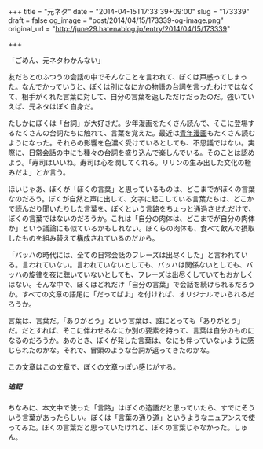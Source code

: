 +++
title = "元ネタ"
date = "2014-04-15T17:33:39+09:00"
slug = "173339"
draft = false
og_image = "post/2014/04/15/173339-og-image.png"
original_url = "http://june29.hatenablog.jp/entry/2014/04/15/173339"

+++

<p>「ごめん、元ネタわかんない」</p>
<p>友だちとのふつうの会話の中でそんなことを言われて、ぼくは戸惑ってしまった。なんでかっていうと、ぼくは別になにかの物語の台詞を言ったわけではなくて、相手がくれた言葉に対して、自分の言葉を返しただけだったのだ。強いていえば、元ネタはぼく自身だ。</p>
<p>たしかにぼくは「台詞」が大好きだ。少年漫画をたくさん読んで、そこに登場するたくさんの台詞たちに触れて、言葉を覚えた。最近は<a class="keyword" href="http://d.hatena.ne.jp/keyword/%C0%C4%C7%AF%CC%A1%B2%E8">青年漫画</a>もたくさん読むようになった。それらの影響を色濃く受けているとしても、不思議ではない。実際に、日常会話の中にも種々の台詞を盛り込んで楽しんでいる。そのことは認めよう。「寿司はいいね。寿司は心を潤してくれる。リリンの生み出した文化の極みだよ」とか言う。</p>
<p>ほいじゃあ、ぼくが「ぼくの言葉」と思っているものは、どこまでがぼくの言葉なのだろう。ぼくが自然と声に出して、文字に起こしている言葉たちは、どこかで読んだり聞いたりした言葉を、ぼくという言路をちょっと通過させただけで、ぼくの言葉ではないのだろうか。これは「自分の肉体は、どこまでが自分の肉体か」という議論にも似ているかもしれない。ぼくらの肉体も、食べて飲んで摂取したものを組み替えて構成されているのだから。</p>
<p>「バッハの時代には、全ての日常会話のフレーズは出尽くした」と言われている。言われていない。言われていないとしても、バッハは関係ないとしても、バッハの旋律を夜に聴いていないとしても、フレーズは出尽くしていてもおかしくはない。そんな中で、ぼくはどれだけ「自分の言葉」で会話を続けられるだろうか。すべての文章の語尾に「だってばよ」を付ければ、オリジナルでいられるだろうか。</p>
<p>言葉は、言葉だ。「ありがとう」という言葉は、誰にとっても「ありがとう」だ。だとすれば、そこに伴わせるなにか別の要素を持って、言葉は自分のものになるのだろうか。あのとき、ぼくが発した言葉は、なにも伴っていないように感じられたのかな。それで、冒頭のような台詞が返ってきたのかな。</p>
<p>この文章はこの文章で、ぼくの文章っぽい感じがする。</p>

<div class="section">
    <h5>追記</h5>
    <p>ちなみに、本文中で使った「言路」はぼくの造語だと思っていたら、すでにそういう言葉があったらしい。ぼくは「言葉の通り道」というようなニュアンスで使ってみた。ぼくの言葉だと思っていたけれど、ぼくの言葉じゃなかった。しゅん。</p>

</div>

